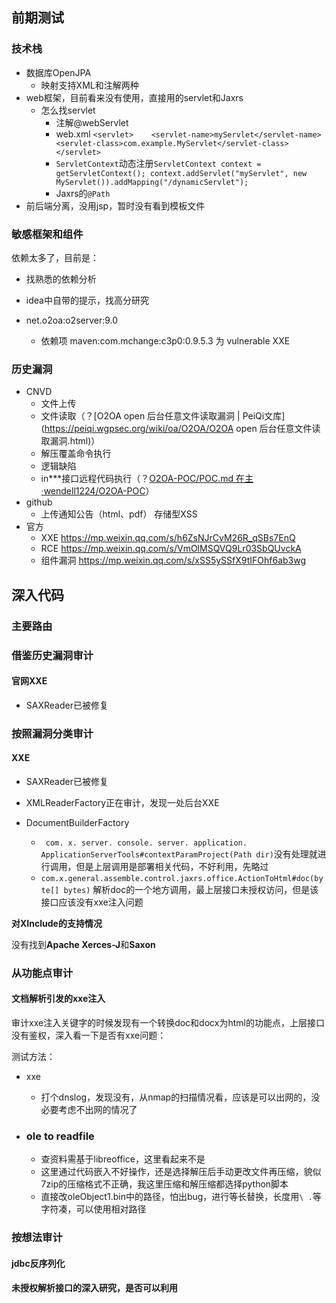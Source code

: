 ## 前期测试

### 技术栈

* 数据库OpenJPA
  * 映射支持XML和注解两种
* web框架，目前看来没有使用，直接用的servlet和Jaxrs
  * 怎么找servlet
    * 注解@webServlet
    * web.xml `<servlet>    <servlet-name>myServlet</servlet-name>    <servlet-class>com.example.MyServlet</servlet-class> </servlet>`
    * `ServletContext`动态注册`ServletContext context = getServletContext();
      context.addServlet("myServlet", new MyServlet()).addMapping("/dynamicServlet");`
    * Jaxrs的`@Path`
* 前后端分离，没用jsp，暂时没有看到模板文件

### 敏感框架和组件

依赖太多了，目前是：

* 找熟悉的依赖分析
* idea中自带的提示，找高分研究

* net.o2oa:o2server:9.0
  * 依赖项 maven:com.mchange:c3p0:0.9.5.3 为 vulnerable  XXE


### 历史漏洞

* CNVD
  * 文件上传
  * 文件读取（？[O2OA open 后台任意文件读取漏洞 | PeiQi文库](https://peiqi.wgpsec.org/wiki/oa/O2OA/O2OA open 后台任意文件读取漏洞.html)）
  * 解压覆盖命令执行
  * 逻辑缺陷
  * in***接口远程代码执行（？[O2OA-POC/POC.md 在主 ·wendell1224/O2OA-POC](https://github.com/wendell1224/O2OA-POC/blob/main/POC.md)）
* github
  * 上传通知公告（html、pdf） 存储型XSS
* 官方
  * XXE https://mp.weixin.qq.com/s/h6ZsNJrCvM26R_qSBs7EnQ
  * RCE https://mp.weixin.qq.com/s/VmOlMSQVQ9Lr03SbQUvckA
  * 组件漏洞 https://mp.weixin.qq.com/s/xSS5ySSfX9tIFOhf6ab3wg

## 深入代码

### 主要路由

### 借鉴历史漏洞审计

#### 官网XXE

* SAXReader已被修复

### 按照漏洞分类审计

#### XXE

* SAXReader已被修复

* XMLReaderFactory正在审计，发现一处后台XXE
* DocumentBuilderFactory
  * ` com. x. server. console. server. application. ApplicationServerTools#contextParamProject(Path dir)`没有处理就进行调用，但是上层调用是部署相关代码，不好利用，先略过
  * `com.x.general.assemble.control.jaxrs.office.ActionToHtml#doc(byte[] bytes)` 解析doc的一个地方调用，最上层接口未授权访问，但是该接口应该没有xxe注入问题

**对XInclude的支持情况**

没有找到**Apache Xerces-J**和**Saxon**

### 从功能点审计

#### 文档解析引发的xxe注入

审计xxe注入关键字的时候发现有一个转换doc和docx为html的功能点，上层接口没有鉴权，深入看一下是否有xxe问题：

测试方法：

* xxe

  * 打个dnslog，发现没有，从nmap的扫描情况看，应该是可以出网的，没必要考虑不出网的情况了

* ### ole to readfile

  * 查资料需基于libreoffice，这里看起来不是
  * 这里通过代码嵌入不好操作，还是选择解压后手动更改文件再压缩，貌似7zip的压缩格式不正确，我这里压缩和解压缩都选择python脚本
  * 直接改oleObject1.bin中的路径，怕出bug，进行等长替换，长度用`\ .`等字符凑，可以使用相对路径

### 按想法审计

#### jdbc反序列化

#### 未授权解析接口的深入研究，是否可以利用